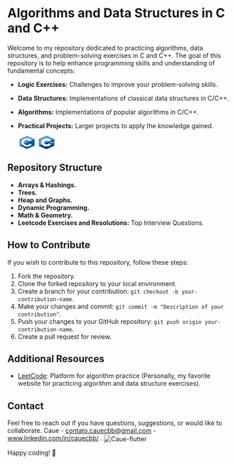 # Algorithms and Data Structures in C and C++

Welcome to my repository dedicated to practicing algorithms, data structures, and problem-solving exercises in C and C++. The goal of this repository is to help enhance programming skills and understanding of fundamental concepts:

- **Logic Exercises:** Challenges to improve your problem-solving skills.
- **Data Structures:** Implementations of classical data structures in C/C++.
- **Algorithms:** Implementations of popular algorithms in C/C++.
- **Practical Projects:** Larger projects to apply the knowledge gained.

  <img align="center" alt="Caue-flutter" height="30" width="40" src="https://raw.githubusercontent.com/devicons/devicon/master/icons/c/c-original.svg">
  <img align="center" alt="Caue-flutter" height="30" width="40" src="https://raw.githubusercontent.com/devicons/devicon/master/icons/cplusplus/cplusplus-original.svg">

## Repository Structure

- **Arrays & Hashings.**
- **Trees.**
- **Heap and Graphs.**
- **Dynamic Programming.**  
- **Math & Geometry.**
- **Leetcode Exercises and Resolutions:** Top Interview Questions. 

## How to Contribute

If you wish to contribute to this repository, follow these steps:

1. Fork the repository.
2. Clone the forked repository to your local environment.
3. Create a branch for your contribution: `git checkout -b your-contribution-name`.
4. Make your changes and commit: `git commit -m "Description of your contribution"`.
5. Push your changes to your GitHub repository: `git push origin your-contribution-name`.
6. Create a pull request for review.

## Additional Resources

- [LeetCode](https://leetcode.com/): Platform for algorithm practice (Personally, my favorite website for practicing algorithm and data structure exercises).

## Contact

Feel free to reach out if you have questions, suggestions, or would like to collaborate.
Caue - contato.cauecbb@gmail.com - www.linkedin.com/in/cauecbb/ . 
 <img align="center" alt="Caue-flutter" height="30" width="40" src="https://cdn.jsdelivr.net/gh/devicons/devicon/icons/linkedin/linkedin-original.svg">
          

Happy coding! 🚀
